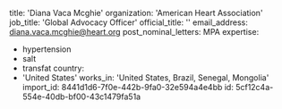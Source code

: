 title: 'Diana Vaca Mcghie'
organization: 'American Heart Association'
job_title: 'Global Advocacy Officer'
official_title: ''
email_address: diana.vaca.mcghie@heart.org
post_nominal_letters: MPA
expertise:
  - hypertension
  - salt
  - transfat
country:
  - 'United States'
works_in: 'United States, Brazil, Senegal, Mongolia'
import_id: 8441d1d6-7f0e-442b-9fa0-32e594a4e4bb
id: 5cf12c4a-554e-40db-bf00-43c1479fa51a
